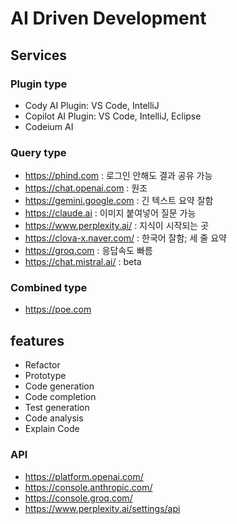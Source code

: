 # AI Driven Development

## Services

### Plugin type
- Cody AI Plugin: VS Code, IntelliJ
- Copilot AI Plugin: VS Code, IntelliJ, Eclipse
- Codeium AI

### Query type
- https://phind.com : 로그인 안해도 결과 공유 가능
- https://chat.openai.com : 원조
- https://gemini.google.com : 긴 텍스트 요약 잘함
- https://claude.ai : 이미지 붙여넣어 질문 가능
- https://www.perplexity.ai/ : 지식이 시작되는 곳
- https://clova-x.naver.com/ : 한국어 잘함; 세 줄 요약
- https://groq.com : 응답속도 빠름
- https://chat.mistral.ai/ : beta

### Combined type
- https://poe.com

## features
- Refactor
- Prototype
- Code generation
- Code completion
- Test generation
- Code analysis
- Explain Code

### API
- https://platform.openai.com/
- https://console.anthropic.com/
- https://console.groq.com/
- https://www.perplexity.ai/settings/api
